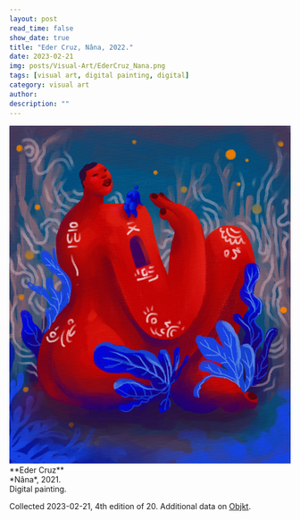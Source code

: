 ```yaml
---
layout: post
read_time: false
show_date: true
title: "Eder Cruz, Nâna, 2022."
date: 2023-02-21
img: posts/Visual-Art/EderCruz_Nana.png
tags: [visual art, digital painting, digital]
category: visual art
author: 
description: ""
---
```


<img src='./assets/img/posts/Visual-Art/EderCruz_Nana.png'>

<br>
**Eder Cruz**
<br>*Nâna*, 2021.
<br>Digital painting.

 <div class="page-separator"></div>

Collected 2023-02-21, 4th edition of 20. Additional data on [Objkt](https://objkt.com/tokens/KT1AkDbsWzdNjGF5kA1vPyozappyoyNozpNJ/0).
